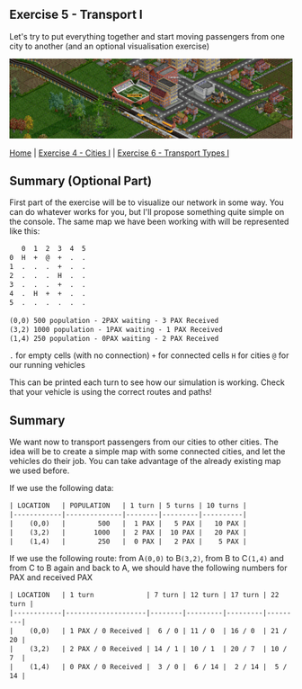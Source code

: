 ## Exercise 5 - Transport I

Let's try to put everything together and start moving passengers from one city to another (and an optional visualisation
exercise)

<kbd> <img src="exercise_5_header.png" /> </kbd>

[Home](../README.md) | [Exercise 4 - Cities I](exercise-4.md) | [Exercise 6 - Transport Types I](exercise-6.md)

## Summary (Optional Part)

First part of the exercise will be to visualize our network in some way. You can do whatever works for you, but I'll
propose something quite simple on the console. The same map we have been working with will be represented like this:

```
   0  1  2  3  4  5    
0  H  +  @  +  .  .
1  .  .  .  +  .  .
2  .  .  .  H  .  .
3  .  .  .  +  .  .
4  .  H  +  +  .  .
5  .  .  .  .  .  .

(0,0) 500 population - 2PAX waiting - 3 PAX Received
(3,2) 1000 population - 1PAX waiting - 1 PAX Received
(1,4) 250 population - 0PAX waiting - 2 PAX Received
```

`.` for empty cells (with no connection)
`+` for connected cells
`H` for cities
`@` for our running vehicles

This can be printed each turn to see how our simulation is working. Check that your vehicle is using the correct routes
and paths!

## Summary

We want now to transport passengers from our cities to other cities. The idea will be to create a simple map with some
connected cities, and let the vehicles do their job. You can take advantage of the already existing map we used before.

If we use the following data:

    | LOCATION   | POPULATION   | 1 turn | 5 turns | 10 turns |
    |------------|--------------|--------|---------|----------|
    |    (0,0)   |        500   |  1 PAX |   5 PAX |   10 PAX |
    |    (3,2)   |       1000   |  2 PAX |  10 PAX |   20 PAX |
    |    (1,4)   |        250   |  0 PAX |   2 PAX |    5 PAX |

If we use the following route: from A`(0,0)` to B`(3,2)`, from B to C`(1,4)` and from C to B again and back to A, we
should have the following numbers for PAX and received PAX

    | LOCATION   | 1 turn             | 7 turn | 12 turn | 17 turn | 22 turn |              
    |------------|--------------------|--------|---------|---------|---------|
    |    (0,0)   | 1 PAX / 0 Received |  6 / 0 | 11 / 0  | 16 / 0  | 21 / 20 | 
    |    (3,2)   | 2 PAX / 0 Received | 14 / 1 | 10 / 1  | 20 / 7  | 10 / 7  | 
    |    (1,4)   | 0 PAX / 0 Received |  3 / 0 |  6 / 14 |  2 / 14 |  5 / 14 | 
